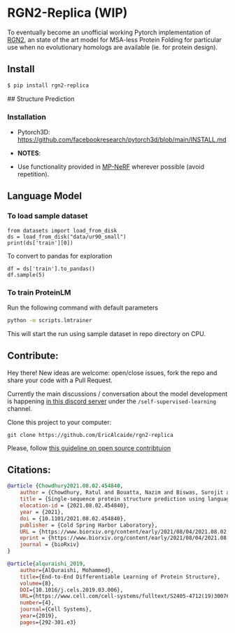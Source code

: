 # RGN2-Replica (WIP)

To eventually become an unofficial working Pytorch implementation of [RGN2](https://www.biorxiv.org/content/10.1101/2021.08.02.454840v1), an state of the art model for MSA-less Protein Folding for particular use when no evolutionary homologs are available (ie. for protein design). 

## Install

```bash
$ pip install rgn2-replica
```

## Structure Prediction

### Installation
* Pytorch3D: https://github.com/facebookresearch/pytorch3d/blob/main/INSTALL.md

* **NOTES**: 
* Use functionality provided in [MP-NeRF](https://github.com/EleutherAI/mp_nerf) wherever possible (avoid repetition). 

## Language Model
### To load sample dataset

```
from datasets import load_from_disk
ds = load_from_disk("data/ur90_small")
print(ds['train'][0])
```
To convert to pandas for exploration
```
df = ds['train'].to_pandas()
df.sample(5)
```


### To train ProteinLM

Run the following command with default parameters

```bash
python -m scripts.lmtrainer
```
This will start the run using sample dataset in repo directory on CPU.


## Contribute: 

Hey there! New ideas are welcome: open/close issues, fork the repo and share your code with a Pull Request. 

Currently the main discussions / conversation about the model development is happening [in this discord server](https://discord.gg/VpPpa9EZ) under the `/self-supervised-learning` channel.  

Clone this project to your computer:

`git clone https://github.com/EricAlcaide/rgn2-replica`

Please, follow [this guideline on open source contribtuion](https://numpy.org/devdocs/dev/index.html) 

## Citations:

```bibtex
@article {Chowdhury2021.08.02.454840,
    author = {Chowdhury, Ratul and Bouatta, Nazim and Biswas, Surojit and Rochereau, Charlotte and Church, George M. and Sorger, Peter K. and AlQuraishi, Mohammed},
    title = {Single-sequence protein structure prediction using language models from deep learning},
    elocation-id = {2021.08.02.454840},
    year = {2021},
    doi = {10.1101/2021.08.02.454840},
    publisher = {Cold Spring Harbor Laboratory},
    URL = {https://www.biorxiv.org/content/early/2021/08/04/2021.08.02.454840},
    eprint = {https://www.biorxiv.org/content/early/2021/08/04/2021.08.02.454840.full.pdf},
    journal = {bioRxiv}
}

@article{alquraishi_2019,
	author={AlQuraishi, Mohammed},
	title={End-to-End Differentiable Learning of Protein Structure},
	volume={8},
	DOI={10.1016/j.cels.2019.03.006},
	URL={https://www.cell.com/cell-systems/fulltext/S2405-4712(19)30076-6}
	number={4},
	journal={Cell Systems},
	year={2019},
	pages={292-301.e3}

```

